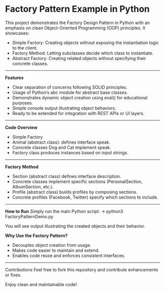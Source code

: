 # Factory Pattern Example in Python

This project demonstrates the Factory Design Pattern in Python with an emphasis on clean Object-Oriented Programming (OOP) principles. It showcases:
- Simple Factory: Creating objects without exposing the instantiation logic to the client.
- Factory Method: Letting subclasses decide which class to instantiate.
- Abstract Factory: Creating related objects without specifying their concrete classes.
---

**Features**
- Clear separation of concerns following SOLID principles.
- Usage of Python’s abc module for abstract base classes.
- Demonstrates dynamic object creation using eval() for educational purposes.
- Simple console output illustrating object behaviors.
- Ready to be extended for integration with REST APIs or UI layers.
---

**Code Overview**
- Simple Factory
- Animal (abstract class): defines interface speak.
- Concrete classes Dog and Cat implement speak.
- Factory class produces instances based on input strings.
---

**Factory Method**
- Section (abstract class) defines interface description.
- Concrete classes implement specific sections (PersonalSection, AlbumSection, etc.).
- Profile (abstract class) builds profiles by composing sections.
- Concrete profiles (Facebook, Twitter) specify which sections to include.
---

**How to Run**
Simply run the main Python script:
-> python3 FactoryPatternDemo.py

You will see output illustrating the created objects and their behavior.

**Why Use the Factory Pattern?**
- Decouples object creation from usage.
- Makes code easier to maintain and extend.
- Enables code reuse and enforces consistent interfaces.
---

Contributions
Feel free to fork this repository and contribute enhancements or fixes.

Enjoy clean and maintainable code!
